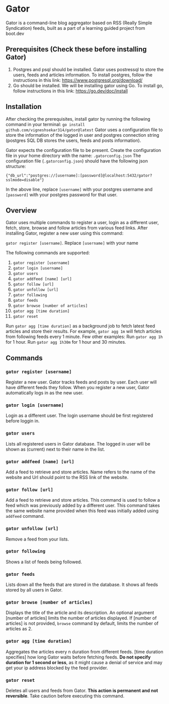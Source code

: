 # Gator

Gator is a command-line blog aggregator based on RSS (Really Simple Syndication) feeds, built as a part of a learning guided project from boot.dev

## Prerequisites (Check these before installing Gator)

1. Postgres and psql should be installed. Gator uses postressql to store the users, feeds and articles information. To install postgres, follow the instructions in this link: https://www.postgresql.org/download/
2. Go should be installed. We will be installing gator using Go. To install go, follow instructions in this link: https://go.dev/doc/install 

## Installation

After checking the prerequisites, install gator by running the following command in your terminal: `go install github.com/vigneshsekar314/gator@latest`
Gator uses a configuration file to store the information of the logged in user and postgres connection string (postgres SQL DB stores the users, feeds and posts information).

Gator expects the configuration file to be present. Create the configuration file in your home directory with the name: `.gatorconfig.json`
The configuration file (`.gatorconfig.json`) should have the following json structure:

```{"db_url":"postgres://[username]:[password]@localhost:5432/gator?sslmode=disable"}```

In the above line, replace `[username]` with your postgres username and `[password]` with your postgres password for that user.

## Overview

Gator uses multiple commands to register a user, login as a different user, fetch, store, browse and follow articles from various feed links.
After installing Gator, register a new user using this command:

`gator register [username]`. Replace `[username]` with your name

The following commands are supported:

1. `gator register [username]`
2. `gator login [username]`
3. `gator users`
4. `gator addfeed [name] [url]`
5. `gator follow [url]`
6. `gator unfollow [url]`
7. `gator following`
8. `gator feeds`
9. `gator browse [number of articles]`
10. `gator agg [time duration]`
11. `gator reset`


Run `gator agg [time duration]` as a background job to fetch latest feed articles and store their results. For example, `gator agg 1m` will fetch articles from following feeds every 1 minute.
Few other examples: Run `gator agg 1h` for 1 hour. Run `gator agg 1h30m` for 1 hour and 30 minutes.

## Commands

### `gator register [username]`
Register a new user. Gator tracks feeds and posts by user. Each user will have different feeds they follow. When you register a new user, Gator automatically logs in as the new user.

### `gator login [username]`
Login as a different user. The login username should be first registered before loggin in.

### `gator users`
Lists all registered users in Gator database. The logged in user will be shown as (current) next to their name in the list.

### `gator addfeed [name] [url]`
Add a feed to retrieve and store articles. Name refers to the name of the website and Url should point to the RSS link of the website.

### `gator follow [url]`
Add a feed to retrieve and store articles. This command is used to follow a feed which was previously added by a different user. This command takes the same website name provided when this feed was initially added using `addfeed` command.

### `gator unfollow [url]`
Remove a feed from your lists.

### `gator following`
Shows a list of feeds being followed.

### `gator feeds`
Lists down all the feeds that are stored in the database. It shows all feeds stored by all users in Gator.

### `gator browse [number of articles]`
Displays the title of the article and its description. An optional argument [number of articles] limits the number of articles displayed. If [number of articles] is not provided, `browse` command by default, limits the number of articles as 2. 

### `gator agg [time duration]`
Aggregates the articles every n duration from different feeds. [time duration specifies] how long Gator waits before fetching feeds. **Do not specify duration for 1 second or less**, as it might cause a denial of service and may get your ip address blocked by the feed provider.

### `gator reset`
Deletes all users and feeds from Gator. **This action is permanent and not reversible**. Take caution before executing this command.
